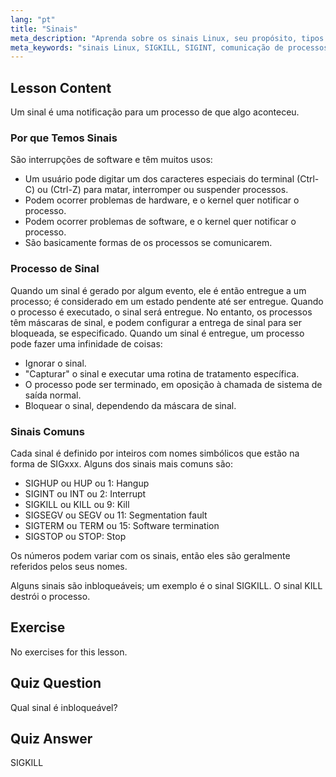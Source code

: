 ```yaml
---
lang: "pt"
title: "Sinais"
meta_description: "Aprenda sobre os sinais Linux, seu propósito, tipos comuns como SIGINT e SIGKILL, e como os processos os manipulam. Entenda os conceitos básicos de sinais para um melhor controle do Linux."
meta_keywords: "sinais Linux, SIGKILL, SIGINT, comunicação de processos, tutorial Linux, Linux para iniciantes, guia Linux"
---
```


## Lesson Content

Um sinal é uma notificação para um processo de que algo aconteceu.

### Por que Temos Sinais

São interrupções de software e têm muitos usos:

- Um usuário pode digitar um dos caracteres especiais do terminal (Ctrl-C) ou (Ctrl-Z) para matar, interromper ou suspender processos.
- Podem ocorrer problemas de hardware, e o kernel quer notificar o processo.
- Podem ocorrer problemas de software, e o kernel quer notificar o processo.
- São basicamente formas de os processos se comunicarem.

### Processo de Sinal

Quando um sinal é gerado por algum evento, ele é então entregue a um processo; é considerado em um estado pendente até ser entregue. Quando o processo é executado, o sinal será entregue. No entanto, os processos têm máscaras de sinal, e podem configurar a entrega de sinal para ser bloqueada, se especificado. Quando um sinal é entregue, um processo pode fazer uma infinidade de coisas:

- Ignorar o sinal.
- "Capturar" o sinal e executar uma rotina de tratamento específica.
- O processo pode ser terminado, em oposição à chamada de sistema de saída normal.
- Bloquear o sinal, dependendo da máscara de sinal.

### Sinais Comuns

Cada sinal é definido por inteiros com nomes simbólicos que estão na forma de SIGxxx. Alguns dos sinais mais comuns são:

- SIGHUP ou HUP ou 1: Hangup
- SIGINT ou INT ou 2: Interrupt
- SIGKILL ou KILL ou 9: Kill
- SIGSEGV ou SEGV ou 11: Segmentation fault
- SIGTERM ou TERM ou 15: Software termination
- SIGSTOP ou STOP: Stop

Os números podem variar com os sinais, então eles são geralmente referidos pelos seus nomes.

Alguns sinais são inbloqueáveis; um exemplo é o sinal SIGKILL. O sinal KILL destrói o processo.

## Exercise

No exercises for this lesson.

## Quiz Question

Qual sinal é inbloqueável?

## Quiz Answer

SIGKILL
